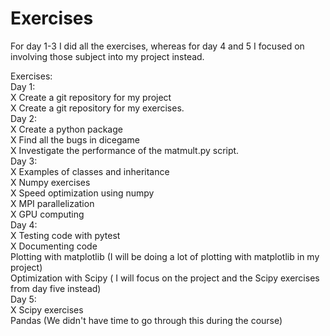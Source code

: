 # Exercises

For day 1-3 I did all the exercises, whereas for day 4 and 5 I focused on involving those subject into my project
instead. <br>

Exercises:<br>
Day 1: <br>
X	Create a git repository for my project <br>
X	Create a git repository for my exercises. <br>
Day 2: <br>
X	Create a python package <br>
X	Find all the bugs in dicegame <br>
X	Investigate the performance of the matmult.py script.  <br>
Day 3: <br>
X	Examples of classes and inheritance <br>
X	Numpy exercises <br>
X	Speed optimization using numpy <br>
X	MPI parallelization <br>
X	GPU computing <br>
Day 4: <br>
X	Testing code with pytest <br>
X	Documenting code <br>
	Plotting with matplotlib (I will be doing a lot of plotting with matplotlib in my project) <br>
	Optimization with Scipy ( I will focus on the project and the Scipy exercises from day five instead) <br>
Day 5:  <br>
X	Scipy exercises <br>
	Pandas (We didn't have time to go through this during the course) <br>
